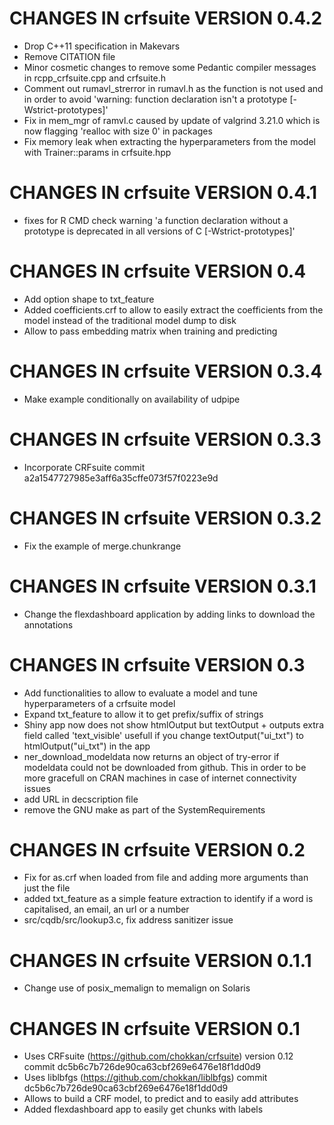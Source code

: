 # CHANGES IN crfsuite VERSION 0.4.2

- Drop C++11 specification in Makevars
- Remove CITATION file
- Minor cosmetic changes to remove some Pedantic compiler messages in rcpp_crfsuite.cpp and crfsuite.h
- Comment out rumavl_strerror in rumavl.h as the function is not used and in order to avoid 'warning: function declaration isn't a prototype [-Wstrict-prototypes]' 
- Fix in mem_mgr of ramvl.c caused by update of valgrind 3.21.0 which is now flagging 'realloc with size 0' in packages
- Fix memory leak when extracting the hyperparameters from the model with Trainer::params in crfsuite.hpp

# CHANGES IN crfsuite VERSION 0.4.1

- fixes for R CMD check warning 'a function declaration without a prototype is deprecated in all versions of C [-Wstrict-prototypes]'

# CHANGES IN crfsuite VERSION 0.4

- Add option shape to txt_feature
- Added coefficients.crf to allow to easily extract the coefficients from the model instead of the traditional model dump to disk
- Allow to pass embedding matrix when training and predicting

# CHANGES IN crfsuite VERSION 0.3.4

- Make example conditionally on availability of udpipe

# CHANGES IN crfsuite VERSION 0.3.3

- Incorporate CRFsuite commit a2a1547727985e3aff6a35cffe073f57f0223e9d

# CHANGES IN crfsuite VERSION 0.3.2

- Fix the example of merge.chunkrange

# CHANGES IN crfsuite VERSION 0.3.1

- Change the flexdashboard application by adding links to download the annotations

# CHANGES IN crfsuite VERSION 0.3

- Add functionalities to allow to evaluate a model and tune hyperparameters of a crfsuite model
- Expand txt_feature to allow it to get prefix/suffix of strings
- Shiny app now does not show htmlOutput but textOutput + outputs extra field called 'text_visible' usefull if you change textOutput("ui_txt") to htmlOutput("ui_txt") in the app
- ner_download_modeldata now returns an object of try-error if modeldata could not be downloaded from github. This in order to be more gracefull on CRAN machines in case of internet connectivity issues
- add URL in decscription file
- remove the GNU make as part of the SystemRequirements

# CHANGES IN crfsuite VERSION 0.2

- Fix for as.crf when loaded from file and adding more arguments than just the file
- added txt_feature as a simple feature extraction to identify if a word is capitalised, an email, an url or a number
- src/cqdb/src/lookup3.c, fix address sanitizer issue 

# CHANGES IN crfsuite VERSION 0.1.1

- Change use of posix_memalign to memalign on Solaris

# CHANGES IN crfsuite VERSION 0.1

- Uses CRFsuite (https://github.com/chokkan/crfsuite) version 0.12 commit dc5b6c7b726de90ca63cbf269e6476e18f1dd0d9
- Uses liblbfgs (https://github.com/chokkan/liblbfgs) commit dc5b6c7b726de90ca63cbf269e6476e18f1dd0d9
- Allows to build a CRF model, to predict and to easily add attributes 
- Added flexdashboard app to easily get chunks with labels
